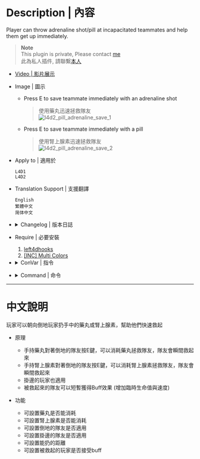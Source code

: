 
# Description | 內容
Player can throw adrenaline shot/pill at incapacitated teammates and help them get up immediately.

> __Note__ <br/>
This plugin is private, Please contact [me](https://github.com/fbef0102/Game-Private_Plugin#私人插件列表-private-plugins-list)<br/>
此為私人插件, 請聯繫[本人](https://github.com/fbef0102/Game-Private_Plugin#私人插件列表-private-plugins-list)

* [Video | 影片展示](https://youtu.be/W5ZlPHchgkU)

* Image | 圖示
	* Press E to save teammate immediately with an adrenaline shot
        > 使用藥丸迅速拯救隊友
        <br/>![l4d2_pill_adrenaline_save_1](image/l4d2_pill_adrenaline_save_1.gif)
	* Press E to save teammate immediately with a pill
        > 使用腎上腺素迅速拯救隊友
        <br/>![l4d2_pill_adrenaline_save_2](image/l4d2_pill_adrenaline_save_2.gif)

* Apply to | 適用於
    ```
    L4D1
    L4D2
    ```

* Translation Support | 支援翻譯
	```
	English
	繁體中文
	简体中文
	```

* <details><summary>Changelog | 版本日誌</summary>

    * v1.0 (2023-4-1)
	    * Initial Release
</details>

* Require | 必要安裝
	1. [left4dhooks](https://forums.alliedmods.net/showthread.php?t=321696)
    2. [[INC] Multi Colors](https://github.com/fbef0102/L4D1_2-Plugins/releases/tag/Multi-Colors)

* <details><summary>ConVar | 指令</summary>

	* cfg/sourcemod/l4d_pill_adrenaline_save.cfg
        ```php
        // Changes how message displays. (0: Disable, 1:In chat, 2: In Hint Box, 3: In center text)
        l4d_pill_adrenaline_save_announce_type "2"

        // If 1, the player who were saved will get adrenaline shot or pill temp health buff
        l4d_pill_adrenaline_save_buff "1"

        // How close range can player throw adrenaline shot or pill at incapacitated teammates.
        l4d_pill_adrenaline_save_distance "160"

        // 0=Plugin off, 1=Plugin on.
        l4d_pill_adrenaline_save_enable "1"

        // Which item can be throwed at incapacitated teammate, 1: Adrenaline shot, 2: Pill, 3: Both
        l4d_pill_adrenaline_save_item_flag "3"

        // Save survivors if 1: Incap, 2: Hang from ledge, 3: Both
        l4d_pill_adrenaline_save_type "3"
        ```
</details>

* <details><summary>Command | 命令</summary>
    
	* **Open menu for headshot sound personally**
		```php
		sm_headshot
		```
</details>

- - - -
# 中文說明
玩家可以朝向倒地玩家扔手中的藥丸或腎上腺素，幫助他們快速救起

* 原理
    * 手持藥丸對著倒地的隊友按E鍵，可以消耗藥丸拯救隊友，隊友會瞬間救起來
    * 手持腎上腺素對著倒地的隊友按E鍵，可以消耗腎上腺素拯救隊友，隊友會瞬間救起來
    * 掛邊的玩家也適用
    * 被救起來的隊友可以短暫獲得Buff效果 (增加臨時生命值與速度)

* 功能
    * 可設置藥丸是否能消耗
    * 可設置腎上腺素是否能消耗
    * 可設置倒地的隊友是否適用
    * 可設置掛邊的隊友是否適用
    * 可設置能扔的距離
    * 可設置被救起的玩家是否接受buff